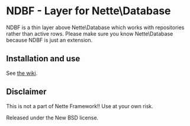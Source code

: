 NDBF - Layer for Nette\Database
===============================

NDBF is a thin layer above Nette\Database which works with repositories rather than active rows.
Please make sure you know Nette\Database because NDBF is just an extension.

Installation and use
--------------------

See [the wiki](/wiki).


Disclaimer
----------
This is not a part of Nette Framework!! Use at your own risk.

Released under the New BSD license.
